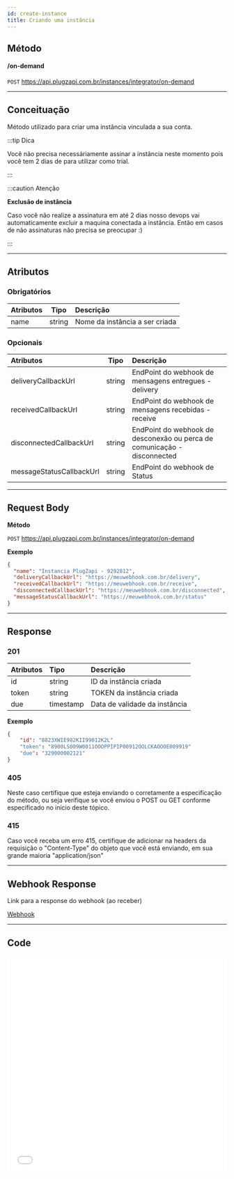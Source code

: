 ```yaml
---
id: create-instance
title: Criando uma instância
---
```


## Método

#### /on-demand

`POST` https://api.plugzapi.com.br/instances/integrator/on-demand

---

## Conceituação

Método utilizado para criar uma instância vinculada a sua conta.

:::tip Dica

Você não precisa necessáriamente assinar a instância neste momento pois você tem 2 dias de para utilizar como trial.

:::

:::caution Atenção

**Exclusão de instância**

Caso você não realize a assinatura em até 2 dias nosso devops vai automaticamente excluir a maquina conectada a instância. Então em casos de não assinaturas não precisa se preocupar :)

:::

---

## Atributos

### Obrigatórios

| Atributos |  Tipo  | Descrição                      |
| :-------- | :----: | :----------------------------- |
| name      | string | Nome da instância a ser criada |

### Opcionais

| Atributos | Tipo | Descrição |
| :-- | :-: | :-- |
| deliveryCallbackUrl | string | EndPoint do webhook de mensagens entregues - delivery |
| receivedCallbackUrl | string | EndPoint do webhook de mensagens recebidas - receive |
| disconnectedCallbackUrl | string | EndPoint do webhook de desconexão ou perca de comunicação - disconnected |
| messageStatusCallbackUrl | string | EndPoint do webhook de Status |

---

## Request Body

**Método**

`POST` https://api.plugzapi.com.br/instances/integrator/on-demand

**Exemplo**

```json
{
  "name": "Instancia PlugZapi - 9292812",
  "deliveryCallbackUrl": "https://meuwebhook.com.br/delivery",
  "receivedCallbackUrl": "https://meuwebhook.com.br/receive",
  "disconnectedCallbackUrl": "https://meuwebhook.com.br/disconnected",
  "messageStatusCallbackUrl": "https://meuwebhook.com.br/status"
}
```

---

## Response

### 201

| Atributos | Tipo      | Descrição                     |
| :-------- | :-------- | :---------------------------- |
| id        | string    | ID da instância criada        |
| token     | string    | TOKEN da instância criada     |
| due       | timestamp | Data de validade da instância |

**Exemplo**

```json
{
    "id": "8823XWIE982KII99012K2L"
    "token": "8900LS009W0011OOOPPIPIP00912OOLCKAOOOE009919"
    "due": "329000002121"
}
```

### 405

Neste caso certifique que esteja enviando o corretamente a especificação do método, ou seja verifique se você enviou o POST ou GET conforme especificado no inicio deste tópico.

### 415

Caso você receba um erro 415, certifique de adicionar na headers da requisição o "Content-Type" do objeto que você está enviando, em sua grande maioria "application/json"

---

## Webhook Response

Link para a response do webhook (ao receber)

[Webhook](../webhooks/on-message-received#response)

---

## Code

<iframe src="//api.apiembed.com/?source=https://raw.githubusercontent.com/PlugZapi/plugzapi-docs/main/json-examples/create-instance.json&targets=all" frameborder="0" scrolling="no" width="100%" height="500px" seamless></iframe>
